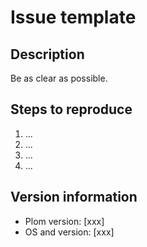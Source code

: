 # Issue template

## Description

Be as clear as possible.


## Steps to reproduce

1. ...
2. ...
3. ...
4. ...


## Version information

  - Plom version: [xxx]
  - OS and version: [xxx]
